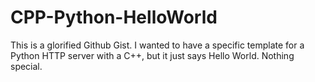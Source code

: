 # CPP-Python-HelloWorld

This is a glorified Github Gist. I wanted to have a specific template for a Python HTTP server with
a C++, but it just says Hello World. Nothing special.
